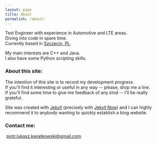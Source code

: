 ```yaml
---
layout: page
title: About
permalink: /about/
---
```


Test Engineer with experience in Automotive and LTE areas.<br>
Diving into code in spare time.<br>
Currently based in [Szczecin, PL](https://en.wikipedia.org/wiki/Szczecin).

My main interests are C++ and Java.<br>
I also have some Python scripting skills.

### About this site:

The intention of this site is to record my development progress.<br>
If you'll find it interesting or useful in any way -- please, drop me a line.<br>
If you'll find some time to give me feedback of any kind -- I'll be really grateful.<br>

Site was created with [Jekyll](https://jekyllrb.com/) (precisely with [Jekyll Now](http://www.jekyllnow.com/)) and I can highly recommend it to anybody wanting to quickly establish a blog website.

### Contact me:

<!-- [![mail][mail-image]][mail-address] -->
&nbsp;<a href="mailto:piotr.lukasz.kwiatkowski@gmail.com">piotr.lukasz.kwiatkowski@gmail.com</a>

[mail-image]: /images/mail-image.png
[mail-address]: mailto:piotr.lukasz.kwiatkowski@gmail.com
